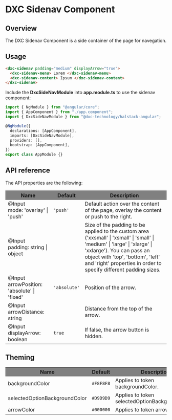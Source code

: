 # DXC Sidenav Component

## Overview

The DXC Sidenav Component is a side container of the page for navegation.

## Usage

```html
<dxc-sidenav padding="medium" displayArrow="true">
  <dxc-sidenav-menu> Lorem </dxc-sidenav-menu>
  <dxc-sidenav-content> Ipsum </dxc-sidenav-content>
</dxc-sidenav>
```

Include the **DxcSideNavModule** into **app.module.ts** to use the sidenav component:

```ts
import { NgModule } from "@angular/core";
import { AppComponent } from "./app.component";
import { DxcSideNavModule } from "@dxc-technology/halstack-angular";

@NgModule({
  declarations: [AppComponent],
  imports: [DxcSideNavModule],
  providers: [],
  bootstrap: [AppComponent],
})
export class AppModule {}
```

## API reference

The API properties are the following:

<table>
    <tr style="background-color: grey">
        <th>Name</th>
        <th>Default</th>
        <th>Description</th>
    </tr>
    <tr>
        <td>@Input<br>mode: 'overlay' | 'push'</td>
        <td>
        <code>'push'</code>
        </td>
        <td>
        Default action over the content of the page, overlay the content or push
        to the right.
        </td>
    </tr>
    <tr>
        <td>@Input<br>padding: string | object</td>
        <td></td>
        <td>
        Size of the padding to be applied to the custom area ('xxsmall' | 'xsmall'
        | 'small' | 'medium' | 'large' | 'xlarge' | 'xxlarge'). You can pass an
        object with 'top', 'bottom', 'left' and 'right' properties in order to
        specify different padding sizes.
        </td>
    </tr>
    <tr>
        <td>@Input<br>arrowPosition: 'absolute' | 'fixed'</td>
        <td><code>'absolute'</code></td>
        <td>Position of the arrow.</td>
    </tr>
    <tr>
        <td>@Input<br>arrowDistance: string</td>
        <td></td>
        <td>Distance from the top of the arrow.</td>
    </tr>
    <tr>
        <td>@Input<br>displayArrow: boolean</td>
        <td>
        <code>true</code>
        </td>
        <td>If false, the arrow button is hidden.</td>
    </tr>
</table>

## Theming

<table>
    <tr style="background-color: grey">
        <th>Name</th>
        <th>Default</th>
        <th>Description</th>
    </tr>
    <tr>
        <td>backgroundColor</td>
        <td><code>#F8F8F8</code></td>
        <td>Applies to token backgroundColor.</td>
    </tr>
    <tr>
        <td>selectedOptionBackgroundColor</td>
        <td><code>#D9D9D9</code></td>
        <td>Applies to token selectedOptionBackgroundColor.</td>
    </tr>
    <tr>
        <td>arrowColor</td>
        <td><code>#000000</code></td>
        <td>Applies to token arrowColor.</td>
    </tr>
</table>
